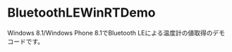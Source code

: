 BluetoothLEWinRTDemo
====================

Windows 8.1/Windows Phone 8.1でBluetooth LEによる温度計の値取得のデモコードです。
